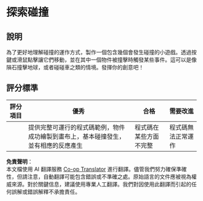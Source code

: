 <!--
CO_OP_TRANSLATOR_METADATA:
{
  "original_hash": "8a0a097b45e7c75a611e2795e4013f16",
  "translation_date": "2025-08-25T22:26:11+00:00",
  "source_file": "6-space-game/4-collision-detection/assignment.md",
  "language_code": "mo"
}
-->
# 探索碰撞

## 說明

為了更好地理解碰撞的運作方式，製作一個包含幾個會發生碰撞的小遊戲。透過按鍵或滑鼠點擊讓它們移動，並在其中一個物件被撞擊時觸發某些事件。這可以是像隕石撞擊地球，或者碰碰車之類的情境。發揮你的創意吧！

## 評分標準

| 評分項目 | 優秀                                                                                                                | 合格                       | 需要改進         |
| -------- | ------------------------------------------------------------------------------------------------------------------- | -------------------------- | ---------------- |
|          | 提供完整可運行的程式碼範例，物件成功繪製到畫布上，基本碰撞發生，並有相應的反應產生                                   | 程式碼在某些方面不完整     | 程式碼無法正常運作 |

**免責聲明**：  
本文檔使用 AI 翻譯服務 [Co-op Translator](https://github.com/Azure/co-op-translator) 進行翻譯。儘管我們努力確保準確性，但請注意，自動翻譯可能包含錯誤或不準確之處。原始語言的文件應被視為權威來源。對於關鍵信息，建議使用專業人工翻譯。我們對因使用此翻譯而引起的任何誤解或錯誤解釋不承擔責任。